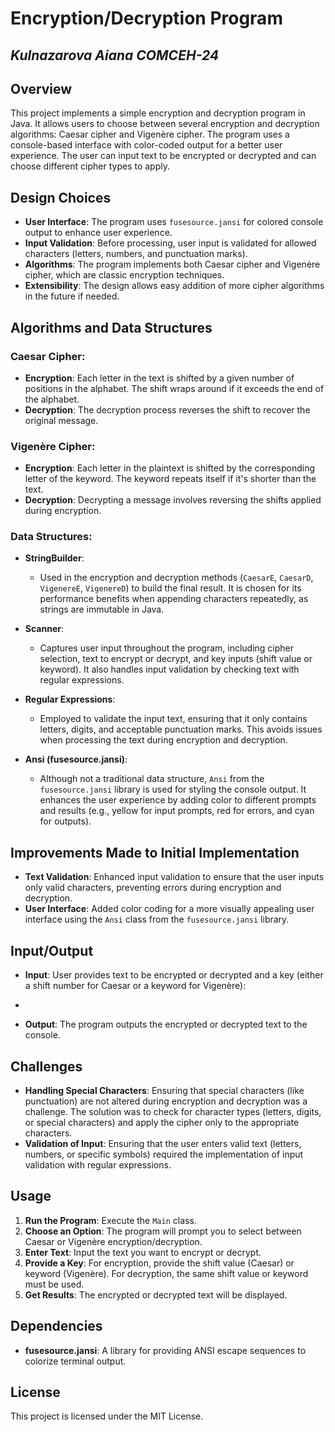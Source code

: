 # Encryption/Decryption Program
## _Kulnazarova Aiana COMCEH-24_ 

## Overview

This project implements a simple encryption and decryption program in Java. It allows users to choose between several encryption and decryption algorithms: Caesar cipher and Vigenère cipher. The program uses a console-based interface with color-coded output for a better user experience. The user can input text to be encrypted or decrypted and can choose different cipher types to apply.

## Design Choices

- **User Interface**: The program uses `fusesource.jansi` for colored console output to enhance user experience.
- **Input Validation**: Before processing, user input is validated for allowed characters (letters, numbers, and punctuation marks).
- **Algorithms**: The program implements both Caesar cipher and Vigenère cipher, which are classic encryption techniques.
- **Extensibility**: The design allows easy addition of more cipher algorithms in the future if needed.

## Algorithms and Data Structures

### Caesar Cipher:
- **Encryption**: Each letter in the text is shifted by a given number of positions in the alphabet. The shift wraps around if it exceeds the end of the alphabet.
- **Decryption**: The decryption process reverses the shift to recover the original message.

### Vigenère Cipher:
- **Encryption**: Each letter in the plaintext is shifted by the corresponding letter of the keyword. The keyword repeats itself if it's shorter than the text.
- **Decryption**: Decrypting a message involves reversing the shifts applied during encryption.

### Data Structures:

- **StringBuilder**: 
  - Used in the encryption and decryption methods (`CaesarE`, `CaesarD`, `VigenereE`, `VigenereD`) to build the final result. It is chosen for its performance benefits when appending characters repeatedly, as strings are immutable in Java.

- **Scanner**:
  - Captures user input throughout the program, including cipher selection, text to encrypt or decrypt, and key inputs (shift value or keyword). It also handles input validation by checking text with regular expressions.

- **Regular Expressions**:
  - Employed to validate the input text, ensuring that it only contains letters, digits, and acceptable punctuation marks. This avoids issues when processing the text during encryption and decryption.

- **Ansi (fusesource.jansi)**:
  - Although not a traditional data structure, `Ansi` from the `fusesource.jansi` library is used for styling the console output. It enhances the user experience by adding color to different prompts and results (e.g., yellow for input prompts, red for errors, and cyan for outputs).


## Improvements Made to Initial Implementation
- **Text Validation**: Enhanced input validation to ensure that the user inputs only valid characters, preventing errors during encryption and decryption.
- **User Interface**: Added color coding for a more visually appealing user interface using the `Ansi` class from the `fusesource.jansi` library.

## Input/Output

- **Input**: User provides text to be encrypted or decrypted and a key (either a shift number for Caesar or a keyword for Vigenère):
- 

- **Output**: The program outputs the encrypted or decrypted text to the console.

## Challenges

- **Handling Special Characters**: Ensuring that special characters (like punctuation) are not altered during encryption and decryption was a challenge. The solution was to check for character types (letters, digits, or special characters) and apply the cipher only to the appropriate characters.
- **Validation of Input**: Ensuring that the user enters valid text (letters, numbers, or specific symbols) required the implementation of input validation with regular expressions.

## Usage

1. **Run the Program**: Execute the `Main` class.
2. **Choose an Option**: The program will prompt you to select between Caesar or Vigenère encryption/decryption.
3. **Enter Text**: Input the text you want to encrypt or decrypt.
4. **Provide a Key**: For encryption, provide the shift value (Caesar) or keyword (Vigenère). For decryption, the same shift value or keyword must be used.
5. **Get Results**: The encrypted or decrypted text will be displayed.

## Dependencies
- **fusesource.jansi**: A library for providing ANSI escape sequences to colorize terminal output.


## License
This project is licensed under the MIT License.
